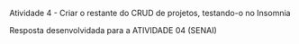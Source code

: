 Atividade 4 - Criar o restante do CRUD de projetos, testando-o no Insomnia

Resposta desenvolvidada para a ATIVIDADE 04 (SENAI)
